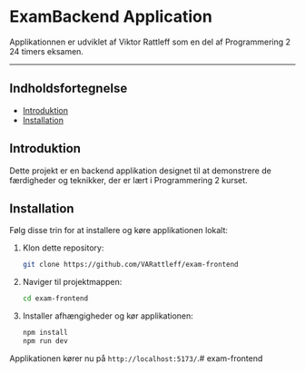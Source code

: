 # ExamBackend Application

Applikationnen er udviklet af Viktor Rattleff som en del af Programmering 2 24 timers eksamen.

<hr/>

## Indholdsfortegnelse
- [Introduktion](#introduktion)
- [Installation](#installation)

## Introduktion

Dette projekt er en backend applikation designet til at demonstrere de færdigheder og teknikker, der er lært i Programmering 2 kurset.

## Installation

Følg disse trin for at installere og køre applikationen lokalt:

1. Klon dette repository:
   ```bash
   git clone https://github.com/VARattleff/exam-frontend
   ```


2. Naviger til projektmappen:
   ```bash
   cd exam-frontend

   ```
3. Installer afhængigheder og kør applikationen:
   ```bash
   npm install
   npm run dev
   ````

Applikationen kører nu på `http://localhost:5173/`.# exam-frontend

